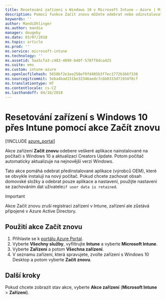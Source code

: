 ```yaml
---
title: Resetování zařízení s Windows 10 v Microsoft Intune – Azure | Microsoft Docs
description: Pomocí funkce Začít znovu můžete odebrat nebo odinstalovat aplikace z počítačů s Windows 10 s využitím Microsoft Intune.
keywords: ''
author: MandiOhlinger
ms.author: mandia
manager: dougeby
ms.date: 03/07/2018
ms.topic: article
ms.prod: ''
ms.service: microsoft-intune
ms.technology: ''
ms.assetid: 5aa5cfa3-c483-4099-b40f-578ff8dca425
ms.suite: ems
ms.custom: intune-azure
ms.openlocfilehash: 5658bf2e1ee250ef9fd405b3f7ec1772b166f338
ms.sourcegitcommit: 5eba4bad151be32346aedc7cbb0333d71934f8cf
ms.translationtype: HT
ms.contentlocale: cs-CZ
ms.lasthandoff: 04/16/2018
---
```

# <a name="use-fresh-start-to-reset-windows-10-devices-with-intune"></a>Resetování zařízení s Windows 10 přes Intune pomocí akce Začít znovu


[!INCLUDE [azure_portal](./includes/azure_portal.md)]

Akce zařízení **Začít znovu** odebere veškeré aplikace nainstalované na počítači s Windows 10 a aktualizací Creators Update. Potom počítač automaticky aktualizuje na nejnovější verzi Windows.

Tato akce pomáhá odebrat předinstalované aplikace (výrobců OEM), které se obvykle instalují na nový počítač. Pokud chcete zachovat obsah domovské složky a odebrat pouze aplikace a nastavení, použijte nastavení se zachováním dat uživatele`if user data is retained`.

> [!IMPORTANT]
> Akce Začít znovu zruší registraci zařízení v Intune, zařízení ale zůstává připojené v Azure Active Directory.

## <a name="use-fresh-start"></a>Použití akce Začít znovu

1. Přihlaste se k [portálu Azure Portal](https://portal.azure.com).
2. Vyberte **Všechny služby**, vyfiltrujte **Intune** a vyberte **Microsoft Intune**.
3. Vyberte **Zařízení** a potom **Všechna zařízení**.
4. V seznamu zařízení, která spravujete, zvolte zařízení s Windows 10 Desktop a potom vyberte **Začít znovu**.

## <a name="next-steps"></a>Další kroky

Pokud chcete zobrazit stav akce, vyberte **Akce zařízení** (**Microsoft Intune** > **Zařízení**).